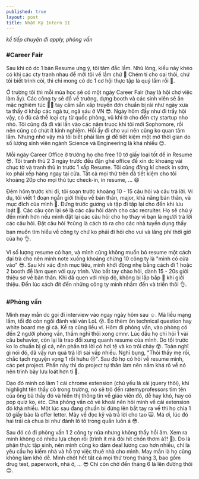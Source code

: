 ```yaml
---
published: true
layout: post
title: Nhật Ký Intern II
---
```

*kể tiếp chuyện đi apply, phỏng vấn*

### #Career Fair
Sau khi có dc 1 bản Resume ưng ý, tôi tâm đắc lắm. Nhủ lòng, kiểu này khéo có khi các cty tranh nhau để mời tôi về lắm chứ 🤪 Chém tí cho oai thôi, chứ tôi biết trình còi, thì chỉ mong có dc 1 cơ hội thực tập là quý lắm rồi 🤤.   
  
Ở trường tôi thì mỗi mùa học sẽ có một ngày Career Fair (hay là hội chợ việc làm ấy). Các công ty sẽ đổ về trường, dựng booth và các sinh viên sẽ ăn mặc nghiêm túc 🤵🏻 tay cầm sẵn xấp truyền đơn chuẩn bị rải như ngày xưa ta thấy ở khắp các ngã tư, ngã sáu ở VN 😎. Ngày hôm đấy như đi trẩy hội vậy, có đủ cả thể loại cty từ quốc phòng, vũ khí 🤓 cho đến cty startup nho nhỏ. Tôi cũng đã đi vài lần vào các năm truoc khi tôi mới Sophomore, rồi nên cũng có chút ít kinh nghiệm. Hồi ấy đi cho vui nên cũng ko quan tâm lắm. Nhưng nhờ vậy mà tôi biết phải làm gì để tiết kiệm một mớ thời gian do số lượng sinh viên ngành Science và Engineering là khá nhiều 😊.   

Mỗi ngày Career Office ở trường họ cho free 10 tờ giấy loại tốt để in Resume 😎. Tôi tranh thủ 2 3 ngày trước đều đặn ghé office để xin dc khoảng vài chục tờ và tranh thủ in trước 1 xấp Resume. Tôi cũng đăng kí check in sớm, ko phải xếp hàng ngay tại cửa. Tất cả mọi thứ trên đã tiết kiệm cho tôi khoảng 20p cho mọi thủ tục check-in, in resume, ...  😄  

Đêm hôm trước khi đi, tôi soạn trước khoảng 10 - 15 câu hỏi và câu trả lời. Ví dụ, tôi viết 1 đoạn ngắn giới thiệu về bản thân, major, khả năng bản thân, và mục đích của mình 🐶. Đứng trước gương và tập đi tập lại cho đến khi lưu loát 💯. Các câu còn lại sẽ là các câu hỏi dành cho các recruiter. Họ sẽ chú ý đến mình hơn nếu mình đặt lại các câu hỏi cho họ thay vì bạn là người trả lời các câu hỏi. Đặt câu hỏi ❓cũng là cách tỏ ra cho các nhà tuyển dụng thấy bạn muốn tìm hiểu về công ty chứ ko phải đi hỏi cho vui và lãng phí thời giờ của họ 👌.  

Vì số lượng resume có hạn, và mình cũng không muốn bỏ resume một cách đại trà cho nên mình note xuống khoảng chừng 10 công ty là "mình có cửa vào" 😎. Sau khi xác định mục tiêu, mình khởi động nhẹ bằng cách đi 1 hoặc 2 booth để làm quen với quy trình. Vào bắt tay chào hỏi, dành 15 - 20s giới thiệu sơ về bản thân. Khi đã quen với nhịp độ, không bị lắp bắp 😬 khi giới thiệu. Đến lúc xách đít đến những công ty mình nhắm đến và triển thôi 👌.  
  
### #Phỏng vấn
Mình may mắn dc gọi đi interview vào ngay ngày hôm sau ☺️. Mà liều mạng lắm, tối đó còn ngồi đánh vài ván LoL 😮. Éo thèm ôn technical question hay white board mẹ gì cả. Kể ra cũng liều vl. Hôm đi phỏng vấn, vào phòng có đến 2 người phỏng vấn, thầm nghĩ thôi xong cmnr. Lúc đầu họ chỉ hỏi 1 vài câu behavior, còn lại là trao đổi xung quanh resume của mình. Do tối trước ko lo chuẩn bị gì cả, nên phần trả lời có hơi tệ và ko trôi chảy 😵. Toàn nghĩ gì nói đó, đã vậy run quá trả lời sai vấp nhiều. Nghĩ bụng, "Thôi thấy mẹ rồi, chắc tạch nguyện vọng 1 rồi huhu 😐". Sau đó họ có hỏi về resume mình, các pet project. Phần này thì do project tự thân làm nên nắm khá rõ về nó nên trình bày lưu loát hơn tí 👊.  
  
Dạo đó mình có làm 1 cái chrome extension (chủ yếu là xài jquery thôi), khi highlight tên thầy cô trong trường, nó sẽ trỏ đến ratemyprofessors tìm tên của ông bà thầy đó và hiển thị thông tin về giáo viên đó, dễ hay khó, hay có pop quiz ko, etc. Cha phỏng vấn có vẻ khoái nên hỏi mình về cái extension đó khá nhiều. Một lúc sau đang chuẩn bị đứng lên bắt tay ra về thì họ chìa 1 tờ giấy bảo là offer letter. Mày về đọc kỹ và trả lời cho tao 🙀. Má ơi, lúc đó hai trái cà chua bi như đánh lô tô trong quần luôn á 😳.   
  
Sau đó có đi phỏng vấn 1 2 công ty nữa nhưng không thấy hồi âm. Xem ra mình không có nhiều lựa chọn rồi (trình ít mà đòi hít chồn thơm à?! 🤫). Do là phận thực tập sinh, nên mình cũng ko dám deal lương cao hơn nhiều, chỉ là yêu cầu họ kiếm nhà và hỗ trợ việc thuê nhà cho mình. May mắn là họ cũng không làm khó dễ. Mình chốt hết tất cả mọi thứ trong tháng 3, bao gồm drug test, paperwork, nhà ở, ... 😎 Chỉ còn chờ đến tháng 6 là lên đường thôi 😊.
